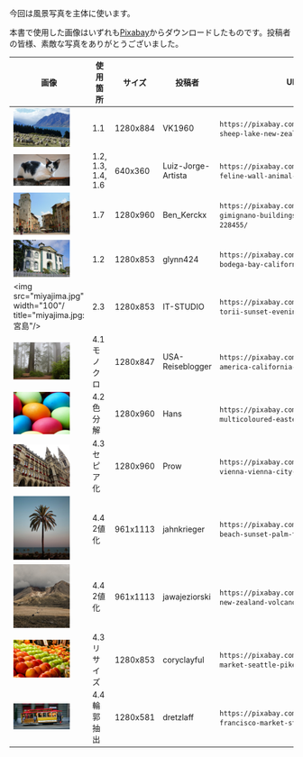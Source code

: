 今回は風景写真を主体に使います。

本書で使用した画像はいずれも[Pixabay](https://pixabay.com/photos/mountains-sheep-lake-new-zealand-5487160/ "LINK")からダウンロードしたものです。投稿者の皆様、素敵な写真をありがとうございました。


画像 | 使用箇所 | サイズ | 投稿者 | URL
---|---|---|---|---
<img src="sheep.jpg" width="100" title="sheep.jpg: NZ、羊"/> | 1.1 | 1280x884 | VK1960 | `https://pixabay.com/photos/mountains-sheep-lake-new-zealand-5487160/`
<img src="cat.png" width="100" title="cat.mp4: ぶちねこ, MP4"/> | 1.2, 1.3, 1.4, 1.6 | 640x360 | Luiz-Jorge-Artista | `https://pixabay.com/videos/cat-gata-feline-wall-animal-3245/`
<img src="san-gimignano.jpg" width="100" title="san-gimignano.jpg: San Gimignano"/> | 1.7 | 1280x960 | Ben_Kerckx | `https://pixabay.com/photos/san-gimignano-buildings-architecture-228455/`
<img src="bodega-bay.jpg" width="100" title="bodega-bay.jpg: Bodega Bay"/> | 1.2 | 1280x853 |  glynn424 | `https://pixabay.com/photos/school-bodega-bay-california-169135/`
<img src="miyajima.jpg" width="100"/ title="miyajima.jpg: 宮島"/> | 2.3 |  1280x853 | IT-STUDIO | `https://pixabay.com/photos/shrine-torii-sunset-evening-sea-1030442/`
<img src="redwood.jpg" width="100" title="redwood.jpg: Redwood, CA"/> | 4.1 モノクロ | 1280x847 | USA-Reiseblogger | `https://pixabay.com/photos/usa-america-california-sequoias-1669714/`
<img src="easter-eggs.jpg" width="100" title="easter-gggs.jpg: 多色な卵"/> | 4.2 色分解 | 1280x960 | Hans | `https://pixabay.com/photos/eggs-multicoloured-easter-eggs-100165/`
<img src="wiener-rathaus.jpg" width="100" title="wiener-rathaus.jpg: ウィーン市庁舎"/> | 4.3 セピア化 | 1280x960 | Prow | `https://pixabay.com/photos/austria-vienna-vienna-city-hall-764989/`
<img src="palm-majorca.jpg" width="100" title="palm-majorca.jpg: マヨルカのやし 961x1280"/> | 4.4 2値化 | 961x1113 | jahnkrieger | `https://pixabay.com/photos/palm-beach-sunset-palm-tree-coast-6177973/`
<img src="tongariro.jpg" width="100" title="tongariro.jpg: トンガリロ 1920x1281"/> | 4.4 2値化 | 961x1113 | jawajeziorski | `https://pixabay.com/photos/tongariro-new-zealand-volcanoes-6286058/`
<img src="pike-st-market.jpg" width="100" title="pike-st-market.jpg: Pike Street Market"/> | 4.3 リサイズ | 1280x853 | coryclayful | `https://pixabay.com/photos/apples-market-seattle-pike-place-3690021/`
<img src="cable-car.jpg" width="100" title="cable-car.jpg: ケーブルカー, SFO"/> | 4.4 輪郭抽出 | 1280x581 | dretzlaff | `https://pixabay.com/photos/san-francisco-market-street-2369581/`
